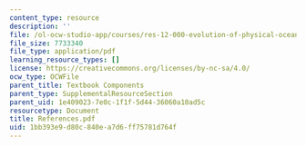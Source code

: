 ```yaml
---
content_type: resource
description: ''
file: /ol-ocw-studio-app/courses/res-12-000-evolution-of-physical-oceanography-spring-2007/1bb393e9d80c840ea7d6ff75781d764f_References.pdf
file_size: 7733340
file_type: application/pdf
learning_resource_types: []
license: https://creativecommons.org/licenses/by-nc-sa/4.0/
ocw_type: OCWFile
parent_title: Textbook Components
parent_type: SupplementalResourceSection
parent_uid: 1e409023-7e0c-1f1f-5d44-36060a10ad5c
resourcetype: Document
title: References.pdf
uid: 1bb393e9-d80c-840e-a7d6-ff75781d764f
---
```

